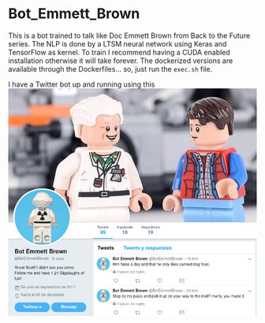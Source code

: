 # Bot_Emmett_Brown
This is a bot trained to talk like Doc Emmett Brown from Back to the Future series. The NLP is done by a LTSM neural network using Keras and TensorFlow as kernel. To train I recommend having a CUDA enabled installation otherwise it will take forever.
The dockerized versions are available through the Dockerfiles... so, just run the ```exec.sh``` file.

I have a Twitter bot up and running using this
<a href="https://twitter.com/BotEmmettBrown" rel="Bot Emmett Brown">![Bot](https://github.com/ollin18/Bot_Emmett_Brown/blob/master/figs/Screenshot_20171209_145343.png)</a>
